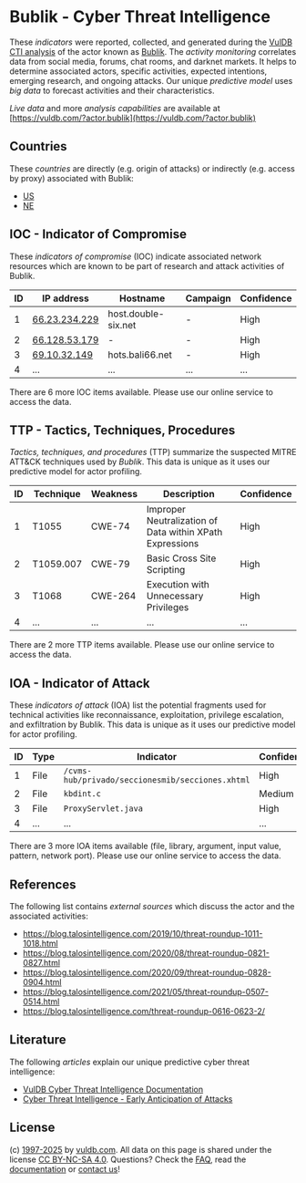 # Bublik - Cyber Threat Intelligence

These _indicators_ were reported, collected, and generated during the [VulDB CTI analysis](https://vuldb.com/?kb.cti) of the actor known as [Bublik](https://vuldb.com/?actor.bublik). The _activity monitoring_ correlates data from social media, forums, chat rooms, and darknet markets. It helps to determine associated actors, specific activities, expected intentions, emerging research, and ongoing attacks. Our unique _predictive model_ uses _big data_ to forecast activities and their characteristics.

_Live data_ and more _analysis capabilities_ are available at [https://vuldb.com/?actor.bublik](https://vuldb.com/?actor.bublik)

## Countries

These _countries_ are directly (e.g. origin of attacks) or indirectly (e.g. access by proxy) associated with Bublik:

* [US](https://vuldb.com/?country.us)
* [NE](https://vuldb.com/?country.ne)

## IOC - Indicator of Compromise

These _indicators of compromise_ (IOC) indicate associated network resources which are known to be part of research and attack activities of Bublik.

ID | IP address | Hostname | Campaign | Confidence
-- | ---------- | -------- | -------- | ----------
1 | [66.23.234.229](https://vuldb.com/?ip.66.23.234.229) | host.double-six.net | - | High
2 | [66.128.53.179](https://vuldb.com/?ip.66.128.53.179) | - | - | High
3 | [69.10.32.149](https://vuldb.com/?ip.69.10.32.149) | hots.bali66.net | - | High
4 | ... | ... | ... | ...

There are 6 more IOC items available. Please use our online service to access the data.

## TTP - Tactics, Techniques, Procedures

_Tactics, techniques, and procedures_ (TTP) summarize the suspected MITRE ATT&CK techniques used by _Bublik_. This data is unique as it uses our predictive model for actor profiling.

ID | Technique | Weakness | Description | Confidence
-- | --------- | -------- | ----------- | ----------
1 | T1055 | CWE-74 | Improper Neutralization of Data within XPath Expressions | High
2 | T1059.007 | CWE-79 | Basic Cross Site Scripting | High
3 | T1068 | CWE-264 | Execution with Unnecessary Privileges | High
4 | ... | ... | ... | ...

There are 2 more TTP items available. Please use our online service to access the data.

## IOA - Indicator of Attack

These _indicators of attack_ (IOA) list the potential fragments used for technical activities like reconnaissance, exploitation, privilege escalation, and exfiltration by Bublik. This data is unique as it uses our predictive model for actor profiling.

ID | Type | Indicator | Confidence
-- | ---- | --------- | ----------
1 | File | `/cvms-hub/privado/seccionesmib/secciones.xhtml` | High
2 | File | `kbdint.c` | Medium
3 | File | `ProxyServlet.java` | High
4 | ... | ... | ...

There are 3 more IOA items available (file, library, argument, input value, pattern, network port). Please use our online service to access the data.

## References

The following list contains _external sources_ which discuss the actor and the associated activities:

* https://blog.talosintelligence.com/2019/10/threat-roundup-1011-1018.html
* https://blog.talosintelligence.com/2020/08/threat-roundup-0821-0827.html
* https://blog.talosintelligence.com/2020/09/threat-roundup-0828-0904.html
* https://blog.talosintelligence.com/2021/05/threat-roundup-0507-0514.html
* https://blog.talosintelligence.com/threat-roundup-0616-0623-2/

## Literature

The following _articles_ explain our unique predictive cyber threat intelligence:

* [VulDB Cyber Threat Intelligence Documentation](https://vuldb.com/?kb.cti)
* [Cyber Threat Intelligence - Early Anticipation of Attacks](https://www.scip.ch/en/?labs.20201022)

## License

(c) [1997-2025](https://vuldb.com/?kb.changelog) by [vuldb.com](https://vuldb.com/?kb.about). All data on this page is shared under the license [CC BY-NC-SA 4.0](https://creativecommons.org/licenses/by-nc-sa/4.0/). Questions? Check the [FAQ](https://vuldb.com/?kb.faq), read the [documentation](https://vuldb.com/?kb) or [contact us](https://vuldb.com/?contact)!
